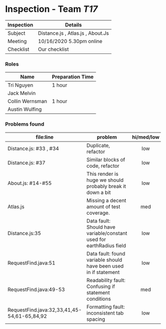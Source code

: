 # Inspection - Team *T17* 
 
| Inspection | Details |
| ----- | ----- |
| Subject | Distance.js , Atlas.js , About.Js|
| Meeting | 10/16/2020 5.30pm online|
| Checklist | Our checklist |

### Roles

| Name | Preparation Time |
| ---- | ---- |
| Tri Nguyen | 1 hour |
| Jack Melvin |  |
| Collin Wernsman | 1 hour |
| Austin Wulfing |  |

### Problems found

| file:line | problem | hi/med/low | who found | github#  |
| --- | --- | :---: | :---: | --- |
| Distance.js: #33 , #34 | Duplicate, refactor | low | CodeCliamte/Tri | #194 |
| Distance.js: #37 | Similar blocks of code, refactor| low | CodeClimate/tri | #195 |
| About.js: #14-#55| This render is huge we should probably break it down a bit | low | Tri| #196 |
| Atlas.js | Missing a decent amount of test coverage. | med | CodeClimate/Tri | #197 |
| Distance.js:35 | Data fault: Should have variable/constant used for earthRadius field | low | Collin Wernsman | #205 |
| RequestFind.java:51 | Data fault: found variable should have been used in if statement | low | Collin Wernsman | #206 |
| RequestFind.java:49-53 | Readability fault: Confusing if statement conditions | med | Collin Wernsman | #207 |
| RequestFind.java:32,33,41,45-54,61-65,84,92 | Formatting fault: inconsistent tab spacing | low | Collin Wernsman | #208 |
